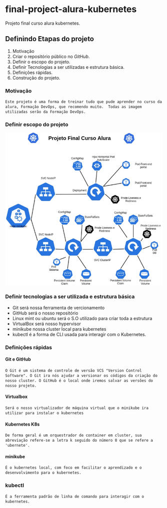 # final-project-alura-kubernetes
Projeto final curso alura kubernetes.
## Definindo Etapas do projeto
1. Motivação
2. Criar o repositório público no *GitHub*.  
3. Definir o escopo do projeto.
4. Definir Tecnologias a ser utilizadas e estrutura básica.   
6. Definições rápidas.
7. Construção do projeto.

### Motivação
    Este projeto é uma forma de treinar tudo que pude aprender no curso da alura, Formação DevOps, que recomendo muito.  Todas as imagem  utilizadas serão da Formação DevOps. 
### Definir escopo do projeto
   
![topologia_kubernetes](https://github.com/rpfreitas111/final-project-alura-kubernetes/blob/main/Desenho_Topologia/Final-project-alura-kubernetes%20.jpg)

### Definir tecnologias a ser utilizada e estrutura básica
* Git será nossa ferramenta de vercionamento 
* GitHub será o nosso repositório
* Linux mint ou ubuntu será o S.O utilizado para criar toda a estrutura
* VirtualBox será nosso hypervisor 
* minikube nossa cluster local para kubernetes
* kubectl é a forma de CLI usada para interagir com o Kubernetes.
### Definições rápidas
#### Git e GitHub
    O Git é um sistema de controle de versão VCS "Version Control Software". O Git ira nós ajudar a versionar os códigos da criação do nosso cluster. O GitHub é o local onde iremos salvar as versões do nosso projeto.
#### Virtualbox
    Será o nosso virtualizador de máquina virtual que o minikube ira utilizar para instalar o kubernetes
#### Kubernetes K8s
    De forma geral é um orquestrador de container em cluster, sua abreviação refere-se a letra k seguido do número 8 que se refere a 'ubernete'. 
#### minikube 
    É o kubernetes local, com foco em facilitar o aprendizado e o desenvolvimento para o kubernetes.
### kubectl
    É a ferramenta padrão de linha de comando para interagir com o kubernetes.

